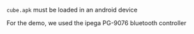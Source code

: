 `cube.apk` must be loaded in an android device

For the demo, we used the ipega PG-9076 bluetooth controller
